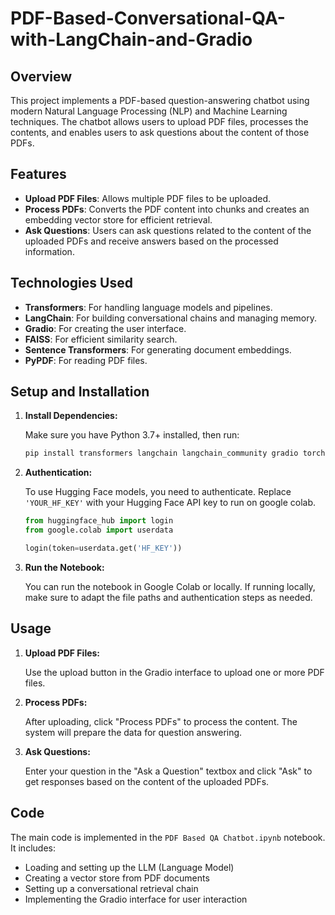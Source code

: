 # PDF-Based-Conversational-QA-with-LangChain-and-Gradio

## Overview

This project implements a PDF-based question-answering chatbot using modern Natural Language Processing (NLP) and Machine Learning techniques. The chatbot allows users to upload PDF files, processes the contents, and enables users to ask questions about the content of those PDFs.

## Features

- **Upload PDF Files**: Allows multiple PDF files to be uploaded.
- **Process PDFs**: Converts the PDF content into chunks and creates an embedding vector store for efficient retrieval.
- **Ask Questions**: Users can ask questions related to the content of the uploaded PDFs and receive answers based on the processed information.

## Technologies Used

- **Transformers**: For handling language models and pipelines.
- **LangChain**: For building conversational chains and managing memory.
- **Gradio**: For creating the user interface.
- **FAISS**: For efficient similarity search.
- **Sentence Transformers**: For generating document embeddings.
- **PyPDF**: For reading PDF files.

## Setup and Installation

1. **Install Dependencies:**

    Make sure you have Python 3.7+ installed, then run:

    ```bash
    pip install transformers langchain langchain_community gradio torch sentence-transformers faiss-cpu pypdf
    ```

2. **Authentication:**

    To use Hugging Face models, you need to authenticate. Replace `'YOUR_HF_KEY'` with your Hugging Face API key to run on google colab.

    ```python
    from huggingface_hub import login
    from google.colab import userdata

    login(token=userdata.get('HF_KEY'))
    ```

3. **Run the Notebook:**

    You can run the notebook in Google Colab or locally. If running locally, make sure to adapt the file paths and authentication steps as needed.

## Usage

1. **Upload PDF Files:**

    Use the upload button in the Gradio interface to upload one or more PDF files.

2. **Process PDFs:**

    After uploading, click "Process PDFs" to process the content. The system will prepare the data for question answering.

3. **Ask Questions:**

    Enter your question in the "Ask a Question" textbox and click "Ask" to get responses based on the content of the uploaded PDFs.

## Code

The main code is implemented in the `PDF Based QA Chatbot.ipynb` notebook. It includes:

- Loading and setting up the LLM (Language Model)
- Creating a vector store from PDF documents
- Setting up a conversational retrieval chain
- Implementing the Gradio interface for user interaction
